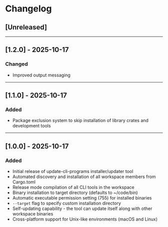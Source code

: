 # Changelog

## [Unreleased]

---

## [1.2.0] - 2025-10-17

### Changed
- Improved output messaging

---

## [1.1.0] - 2025-10-17

### Added
- Package exclusion system to skip installation of library crates and development tools

---

## [1.0.0] - 2025-10-17

### Added
- Initial release of update-cli-programs installer/updater tool
- Automated discovery and installation of all workspace members from Cargo.toml
- Release mode compilation of all CLI tools in the workspace
- Binary installation to target directory (defaults to ~/code/bin)
- Automatic executable permission setting (755) for installed binaries
- `--target` flag to specify custom installation directory
- Self-updating capability - the tool can update itself along with other workspace binaries
- Cross-platform support for Unix-like environments (macOS and Linux)
